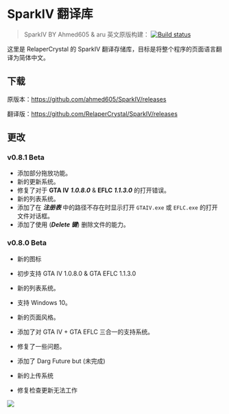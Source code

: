 # SparkIV 翻译库
> SparkIV BY Ahmed605 &amp; aru   英文原版构建： [![Build status](https://ci.appveyor.com/api/projects/status/imsh1gv0tdk8k7n9/branch/master?svg=true)](https://ci.appveyor.com/project/ahmed605/sparkiv/branch/master)

这里是 RelaperCrystal 的 SparkIV 翻译存储库，目标是将整个程序的页面语言翻译为简体中文。

## 下载

原版本：https://github.com/ahmed605/SparkIV/releases

翻译版：https://github.com/RelaperCrystal/SparkIV/releases

## 更改

### v0.8.1 Beta

* 添加部分拖放功能。
* 新的更新系统。
* 修复了对于 **GTA IV** ***1.0.8.0*** & **EFLC** ***1.1.3.0*** 的打开错误。
* 新的列表系统。
* 添加了在 ***注册表*** 中的路径不存在时显示打开 `GTAIV.exe` 或 `EFLC.exe` 的打开文件对话框。
* 添加了使用 (***Delete 键***) 删除文件的能力。

### v0.8.0 Beta

* 新的图标

* 初步支持 GTA IV 1.0.8.0 & GTA EFLC 1.1.3.0

* 新的列表系统。

* 支持 Windows 10。 

* 新的页面风格。

* 添加了对 GTA IV + GTA EFLC 三合一的支持系统。

* 修复了一些问题。

* 添加了 Darg Future but (未完成)

* 新的上传系统

* 修复检查更新无法工作

![](https://img.gta5-mods.com/q75/images/gta-iv-loading-tune/1cf10b-Grand-Theft-Auto-IV-Logo.svg.png)
